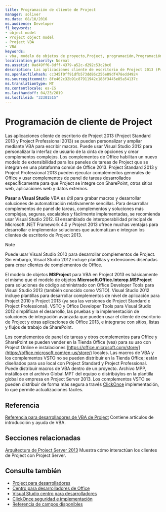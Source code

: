 ```yaml
---
title: Programación de cliente de Project
manager: soliver
ms.date: 08/10/2016
ms.audience: Developer
f1_keywords:
- object model
- Project object model
- Project VBA
- VBA
keywords:
- vba, modelo de objetos de proyecto,Project, programación,Programación, Proyecto VBA,Visual Basic para Aplicaciones, modelo de objetos de Project,VBA, modelo de objetos,VBA,Visual Basic para Aplicaciones
localization_priority: Normal
ms.assetid: 0ad49ff6-8dff-4379-a52c-d292c53c2bc0
description: Las aplicaciones cliente de escritorio de Project 2013 (Project Standard 2013 y Project Professional 2013) se pueden personalizar y ampliar mediante VBA para escribir macros. Puede usar Visual Studio 2012 para personalizar la interfaz de usuario de la cinta de opciones y crear complementos complejos. Los complementos de Office habilitan un nuevo modelo de extensibilidad para los paneles de tareas de Project que se integran en una plataforma común de Office 2013. Project Standard 2013 y Project Professional 2013 pueden ejecutar complementos generales de Office y usar complementos de panel de tareas desarrollados específicamente para que Project se integre con SharePoint, otros sitios web, aplicaciones web y datos externos.
ms.openlocfilehash: cc345f0ff91dfb573dd86c256e89df478edd4924
ms.sourcegitcommit: 8fe462c32b91c87911942c188f3445e85a54137c
ms.translationtype: MT
ms.contentlocale: es-ES
ms.lasthandoff: 04/23/2019
ms.locfileid: "32301515"
---
```

# <a name="project-client-programming"></a>Programación de cliente de Project

Las aplicaciones cliente de escritorio de Project 2013 (Project Standard 2013 y Project Professional 2013) se pueden personalizar y ampliar mediante VBA para escribir macros. Puede usar Visual Studio 2012 para personalizar la interfaz de usuario de la cinta de opciones y crear complementos complejos. Los complementos de Office habilitan un nuevo modelo de extensibilidad para los paneles de tareas de Project que se integran en una plataforma común de Office 2013. Project Standard 2013 y Project Professional 2013 pueden ejecutar complementos generales de Office y usar complementos de panel de tareas desarrollados específicamente para que Project se integre con SharePoint, otros sitios web, aplicaciones web y datos externos.
  
 **Pasar a Visual Studio** VBA es útil para grabar macros y desarrollar soluciones de automatización relativamente sencillas. Para desarrollar complementos de panel de tareas, complementos y soluciones más complejas, seguras, escalables y fácilmente implementadas, se recomienda usar Visual Studio 2012. El ensamblado de interoperabilidad principal de Microsoft .NET Framework 4.0 y Project 2013 ofrece muchas ventajas para desarrollar e implementar soluciones que automatizan e integran los clientes de escritorio de Project 2013. 
  
> [!NOTE]
> Puede usar Visual Studio 2010 para desarrollar complementos de Project. Sin embargo, Visual Studio 2012 incluye plantillas y extensiones diseñadas para crear clientes de complementos de Office. 
  
El modelo de objetos **MSProject** para VBA en Project 2013 es básicamente el mismo que el modelo de objetos **Microsoft.Office.Interop.MSProject** para soluciones de código administrado con Office Developer Tools para Visual Studio 2013 (también conocido como VSTO). Visual Studio 2012 incluye plantillas para desarrollar complementos de nivel de aplicación para Project 2010 y Project 2013 (ya sea las versiones de Project Standard o Project Professional). VSTO y Office Developer Tools para Visual Studio 2012 simplifican el desarrollo, las pruebas y la implementación de soluciones de integración avanzada que pueden usar el cliente de escritorio de Project y otras aplicaciones de Office 2013, e integrarse con sitios, listas y flujos de trabajo de SharePoint. 
  
Los complementos de panel de tareas y otros complementos para Office y SharePoint se pueden vender en la Tienda Office (vea) para su uso con Project Online e instalaciones [https://office.microsoft.com/store/](https://office.microsoft.com/en-us/store/) locales. Las macros de VBA y los complementos VSTO no se pueden distribuir en la Tienda Office; están diseñados para uso local con Project Standard y Project Professional. Puede distribuir macros de VBA dentro de un proyecto. Archivo MPP, instállos en el archivo Global.MPT del equipo o distribúylos en la plantilla global de empresa en Project Server 2013. Los complementos VSTO se pueden distribuir de forma más segura a través [ClickOnce](https://msdn.microsoft.com/library/t71a733d.aspx) implementación, lo que permite actualizaciones fáciles. 
  
## <a name="reference"></a>Referencia

[Referencia para desarrolladores de VBA de Project](https://msdn.microsoft.com/library/ee861523%28office.15%29.aspx) Contiene artículos de introducción y ayuda de VBA. 
  
## <a name="related-sections"></a>Secciones relacionadas

[Arquitectura de Project Server 2013](project-server-2013-architecture.md) Muestra cómo interactúan los clientes de Project con Project Server. 
  
## <a name="see-also"></a>Consulte también

- [Project para desarrolladores](https://msdn.microsoft.com/office/aa905469)
- [Centro para desarrolladores de Office](https://dev.office.com)
- [Visual Studio centro para desarrolladores](https://msdn.microsoft.com/vstudio/aa718325.aspx)
- [ClickOnce seguridad e implementación](https://msdn.microsoft.com/library/t71a733d.aspx)
- [Referencia de campos disponibles](https://support.office.com/en-us/article/available-fields-reference-615a4563-1cc3-40f4-b66f-1b17e793a460)

